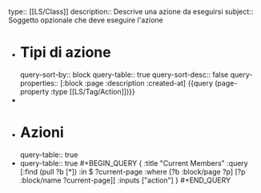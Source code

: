 type:: [[LS/Class]]
description:: Descrive una azione da eseguirsi
subject:: Soggetto opzionale che deve eseguire l'azione

- # Tipi di azione
  query-sort-by:: block
  query-table:: true
  query-sort-desc:: false
  query-properties:: [:block :page :description :created-at]
  {{query (page-property :type [[LS/Tag/Action]])}}
-
- # Azioni
  query-table:: true
- query-table:: true
  #+BEGIN_QUERY
  { :title "Current Members"
    :query [:find (pull ?b [*])
            :in $ ?current-page
            :where
            [?b :block/page ?p]
            [?p :block/name ?current-page]]
    :inputs ["action"] }
  #+END_QUERY